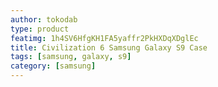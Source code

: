 ```yaml
---
author: tokodab
type: product
featimg: 1h4SV6HfgKH1FA5yaffr2PkHXDqXDglEc
title: Civilization 6 Samsung Galaxy S9 Case
tags: [samsung, galaxy, s9]
category: [samsung]
---
```

